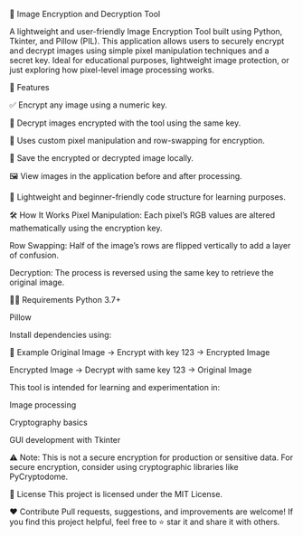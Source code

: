 🔐 Image Encryption and Decryption Tool

A lightweight and user-friendly Image Encryption Tool built using Python, Tkinter, and Pillow (PIL). This application allows users to securely encrypt and decrypt images using simple pixel manipulation techniques and a secret key. Ideal for educational purposes, lightweight image protection, or just exploring how pixel-level image processing works.

🚀 Features

✅ Encrypt any image using a numeric key.

🔄 Decrypt images encrypted with the tool using the same key.

🔢 Uses custom pixel manipulation and row-swapping for encryption.

💾 Save the encrypted or decrypted image locally.

🖼️ View images in the application before and after processing.

🧪 Lightweight and beginner-friendly code structure for learning purposes.

🛠️ How It Works
Pixel Manipulation: Each pixel’s RGB values are altered mathematically using the encryption key.

Row Swapping: Half of the image’s rows are flipped vertically to add a layer of confusion.

Decryption: The process is reversed using the same key to retrieve the original image.

🧑‍💻 Requirements
Python 3.7+

Pillow

Install dependencies using:


🔐 Example
Original Image → Encrypt with key 123 → Encrypted Image

Encrypted Image → Decrypt with same key 123 → Original Image


This tool is intended for learning and experimentation in:

Image processing

Cryptography basics

GUI development with Tkinter

⚠️ Note: This is not a secure encryption for production or sensitive data. For secure encryption, consider using cryptographic libraries like PyCryptodome.

📃 License
This project is licensed under the MIT License.

❤️ Contribute
Pull requests, suggestions, and improvements are welcome!
If you find this project helpful, feel free to ⭐️ star it and share it with others.
